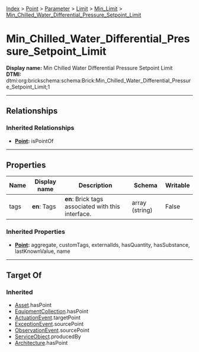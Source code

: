 [Index](../../../../Index.md) > [Point](../../../Point.md) > [Parameter](../../Parameter.md) > [Limit](../Limit.md) > [Min_Limit](Min_Limit.md) > [Min_Chilled_Water_Differential_Pressure_Setpoint_Limit](#)
# Min_Chilled_Water_Differential_Pressure_Setpoint_Limit

**Display name:** Min Chilled Water Differential Pressure Setpoint Limit<br />
**DTMI:** dtmi:org:brickschema:schema:Brick:Min_Chilled_Water_Differential_Pressure_Setpoint_Limit;1

---

## Relationships

### Inherited Relationships
* **[Point](../../../Point.md):** isPointOf

---

## Properties

|Name|Display name|Description|Schema|Writable|
|-|-|-|-|-|
|tags|**en**: Tags|**en**: Brick tags associated with this interface.|array (string)|False|
### Inherited Properties
* **[Point](../../../Point.md):** aggregate, customTags, externalIds, hasQuantity, hasSubstance, lastKnownValue, name

---

## Target Of
### Inherited
* [Asset](../../../../Asset/Asset.md).hasPoint
* [EquipmentCollection](../../../../Collection/EquipmentCollection.md).hasPoint
* [ActuationEvent](../../../../Event/PointEvent/ActuationEvent.md).targetPoint
* [ExceptionEvent](../../../../Event/PointEvent/ExceptionEvent.md).sourcePoint
* [ObservationEvent](../../../../Event/PointEvent/ObservationEvent.md).sourcePoint
* [ServiceObject](../../../../Information/ServiceObject/ServiceObject.md).producedBy
* [Architecture](../../../../Space/Architecture/Architecture.md).hasPoint
